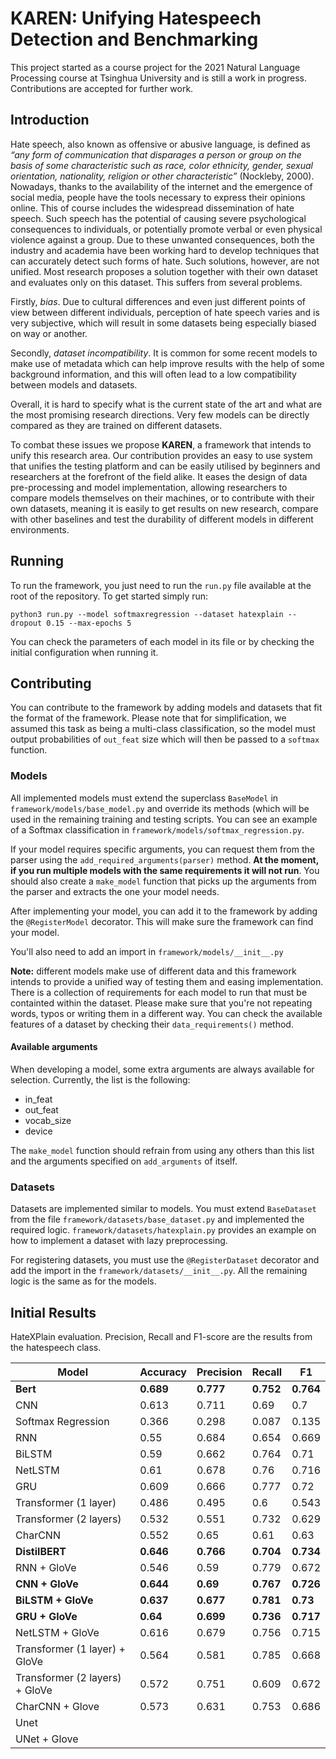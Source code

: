 # KAREN: Unifying Hatespeech Detection and Benchmarking

This project started as a course project for the 2021 Natural Language Processing course at Tsinghua University and is still a work in progress. Contributions are accepted for further work.

## Introduction 

Hate speech, also known as offensive or abusive language, is defined as *“any form of communication that disparages a person or group on the basis of some characteristic such as race, color ethnicity, gender, sexual orientation, nationality, religion or other characteristic”* (Nockleby, 2000). Nowadays, thanks to the availability of the internet and the emergence of social media, people have the tools necessary to express their opinions online. This of course includes the widespread dissemination of hate speech. Such speech has the potential of causing severe psychological consequences to individuals, or potentially promote verbal or even physical violence against a group. Due to these unwanted consequences, both the industry and academia have been working hard to develop techniques that can accurately detect such forms of hate. Such solutions, however, are not unified. Most research proposes a solution together with their own dataset and evaluates only on this dataset. This suffers from several problems.

Firstly, *bias*. Due to cultural differences and even just different points of view between different individuals, perception of hate speech varies and is very subjective, which will result in some datasets being especially biased on way or another. 

Secondly, *dataset incompatibility*. It is common for some recent models to make use of metadata which can help improve results with the help of some background information, and this will often lead to a low compatibility between models and datasets.

Overall, it is hard to specify what is the current state of the art and what are the most promising research directions. Very few models can be directly compared as they are trained on different datasets.

To combat these issues we propose **KAREN**, a framework that intends to unify this research area. Our contribution provides an easy to use system that unifies the testing platform and can be easily utilised by beginners and researchers at the forefront of the field alike. It eases the design of data pre-processing and model implementation, allowing researchers to compare models themselves on their machines, or to contribute with their own datasets, meaning it is easily to get results on new research, compare with other baselines and test the durability of different models in different environments.

## Running

To run the framework, you just need to run the `run.py` file available at the root of the repository. To get started simply run:

```
python3 run.py --model softmaxregression --dataset hatexplain --dropout 0.15 --max-epochs 5
```

You can check the parameters of each model in its file or by checking the initial configuration when running it.

## Contributing

You can contribute to the framework by adding models and datasets that fit the format of the framework.
Please note that for simplification, we assumed this task as being a multi-class classification, so the model must output probabilities of `out_feat` size which will then be passed to a `softmax` function. 

### Models

All implemented models must extend the superclass `BaseModel` in `framework/models/base_model.py` and override its methods (which will be used in the remaining training and testing scripts. You can see an example of a Softmax classification in `framework/models/softmax_regression.py`. 

If your model requires specific arguments, you can request them from the parser using the `add_required_arguments(parser)` method. **At the moment, if you run multiple models with the same requirements it will not run**. You should also create a `make_model` function that picks up the arguments from the parser and extracts the one your model needs.

After implementing your model, you can add it to the framework by adding the `@RegisterModel` decorator. This will make sure the framework can find your model.

You'll also need to add an import in `framework/models/__init__.py`

**Note:** different models make use of different data and this framework intends to provide a unified way of testing them and easing implementation. There is a collection of requirements for each model to run that must be containted within the dataset. Please make sure that you're not repeating words, typos or writing them in a different way. You can check the available features of a dataset by checking their `data_requirements()` method.

#### Available arguments

When developing a model, some extra arguments are always available for selection. Currently, the list is the following:

- in_feat
- out_feat
- vocab_size
- device

The `make_model` function should refrain from using any others than this list and the arguments specified on `add_arguments` of itself.

### Datasets

Datasets are implemented similar to models. You must extend `BaseDataset` from the file `framework/datasets/base_dataset.py` and implemented the required logic. `framework/datasets/hatexplain.py` provides an example on how to implement a dataset with lazy preprocessing. 

For registering datasets, you must use the `@RegisterDataset` decorator and add the import in the `framework/datasets/__init__.py`. All the remaining logic is the same as for the models.


## Initial Results
HateXPlain evaluation. Precision, Recall and F1-score are the results from the hatespeech class.

| Model	| Accuracy	| Precision	| Recall | F1| 
| ------| ----------| ----------| -------| --| 
| **Bert**| **0.689**| 	**0.777**	| **0.752**| 	**0.764**|
| CNN	| 0.613	| 0.711	| 0.69	| 0.7| 
| Softmax Regression	| 0.366	| 0.298	| 0.087	| 0.135| 
| RNN	| 0.55	| 0.684| 	0.654| 	0.669| 
| BiLSTM| 	0.59| 	0.662| 	0.764| 	0.71| 
| NetLSTM	| 0.61| 	0.678| 	0.76| 	0.716| 
| GRU	| 0.609	| 0.666	| 0.777	| 0.72| 
| Transformer (1 layer)	| 0.486| 	0.495	| 0.6	| 0.543| 
| Transformer (2 layers)| 	0.532| 	0.551	| 0.732| 	0.629| 
| CharCNN | 0.552 | 0.65 | 0.61 | 0.63 |
| **DistilBERT** | **0.646** | **0.766** | **0.704** | **0.734** |
| RNN + GloVe	| 0.546| 	0.59	| 0.779	| 0.672| 
| **CNN + GloVe**	| **0.644**	| **0.69** | **0.767**| **0.726**| 
| **BiLSTM + GloVe**	| **0.637**| 	**0.677**	| **0.781**| 	**0.73**| 
| **GRU + GloVe**| **0.64**| 	**0.699**	| **0.736** | **0.717** | 
| NetLSTM + GloVe	| 0.616| 	0.679| 	0.756| 	0.715| 
| Transformer (1 layer) + GloVe	| 0.564	| 0.581	| 0.785	| 0.668| 
| Transformer (2 layers) + GloVe| 	0.572| 	0.751| 	0.609	| 0.672| 
| CharCNN + Glove | 0.573 | 0.631 | 0.753 | 0.686 | 
| Unet |  |  |  |  |
| UNet + Glove |  |  |  |  |
